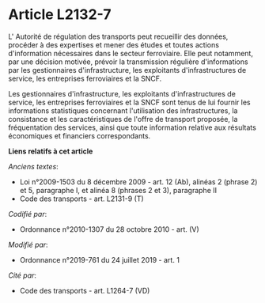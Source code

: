 # Article L2132-7

L'       Autorité de régulation des transports peut recueillir des données, procéder à des expertises et mener des études et
toutes actions d'information nécessaires dans le secteur ferroviaire. Elle peut notamment, par une décision motivée, prévoir
la transmission régulière d'informations par les gestionnaires d'infrastructure, les exploitants d'infrastructures de
service, les entreprises ferroviaires et la SNCF. 

Les gestionnaires d'infrastructure, les exploitants d'infrastructures de service, les entreprises ferroviaires et la SNCF
sont tenus de lui fournir les informations statistiques concernant l'utilisation des infrastructures, la consistance et les
caractéristiques de l'offre de transport proposée, la fréquentation des services, ainsi que toute information relative aux
résultats économiques et financiers correspondants.

**Liens relatifs à cet article**

_Anciens textes_:

  - Loi n°2009-1503 du 8 décembre 2009 - art. 12 (Ab), alinéas 2 (phrase 2) et 5, paragraphe I, et alinéa 8 (phrases 2 et 3), paragraphe II
  - Code des transports - art. L2131-9 (T)

_Codifié par_:

  - Ordonnance n°2010-1307 du 28 octobre 2010 - art. (V)

_Modifié par_:

  - Ordonnance n°2019-761 du 24 juillet 2019 - art. 1

_Cité par_:

  - Code des transports - art. L1264-7 (VD)
